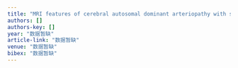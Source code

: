 ```yaml
---
title: "MRI features of cerebral autosomal dominant arteriopathy with subcortical infarcts and leukoencephalopathy (CADASIL) in 5 Chinese families [J]"
authors: []
authors-key: []
year: "数据暂缺"
article-link: "数据暂缺"
venue: "数据暂缺"
bibex: "数据暂缺"
---
```

